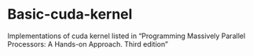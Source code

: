 # Basic-cuda-kernel
Implementations of cuda kernel listed in “Programming Massively Parallel Processors: A Hands-on Approach. Third edition”
